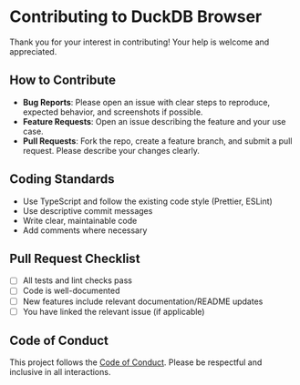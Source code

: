# Contributing to DuckDB Browser

Thank you for your interest in contributing! Your help is welcome and appreciated.

## How to Contribute

- **Bug Reports**: Please open an issue with clear steps to reproduce, expected behavior, and screenshots if possible.
- **Feature Requests**: Open an issue describing the feature and your use case.
- **Pull Requests**: Fork the repo, create a feature branch, and submit a pull request. Please describe your changes clearly.

## Coding Standards

- Use TypeScript and follow the existing code style (Prettier, ESLint)
- Use descriptive commit messages
- Write clear, maintainable code
- Add comments where necessary

## Pull Request Checklist

- [ ] All tests and lint checks pass
- [ ] Code is well-documented
- [ ] New features include relevant documentation/README updates
- [ ] You have linked the relevant issue (if applicable)

## Code of Conduct

This project follows the [Code of Conduct](CODE_OF_CONDUCT.md). Please be respectful and inclusive in all interactions. 